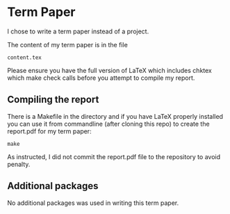 Term Paper
=============

I chose to write a term paper instead of a project.

The content of my term paper is in the file

    content.tex 

Please ensure you have the full version of LaTeX which includes chktex which 
make check calls before you attempt to compile my report.

Compiling the report
--------------------

There is a Makefile in the directory and if you have LaTeX
properly installed you can use it from commandline (after cloning this repo)
to create the report.pdf for my term paper:

    make

As instructed, I did not commit the report.pdf file to the
repository to avoid penalty.
    
Additional packages
------------------------

No additional packages was used in writing this term paper.


